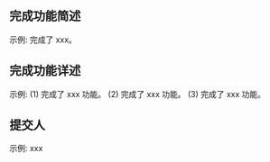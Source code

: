 ## 完成功能简述
示例: 
完成了 xxx。

## 完成功能详述
示例: 
(1) 完成了 xxx 功能。
(2) 完成了 xxx 功能。
(3) 完成了 xxx 功能。

## 提交人
示例: 
xxx